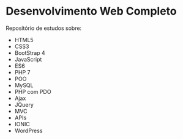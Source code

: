 # Desenvolvimento Web Completo
Repositório de estudos sobre:
* HTML5
* CSS3
* BootStrap 4
* JavaScript
* ES6
* PHP 7
* POO
* MySQL
* PHP com PDO
* Ajax
* JQuery
* MVC
* APIs
* IONIC
* WordPress
